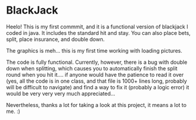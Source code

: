 # BlackJack

Heelo! This is my first commmit, and it is a functional version of blackjack I coded in java. 
It includes the standard hit and stay. You can also place bets, split, place insurance, and double down.

The graphics is meh... this is my first time working with loading pictures. 

The code is fully functional. Currently, however, there is a bug with double down when splitting, which causes you to automatically finish the split round when you hit it....
if anyone would have the patience to read it over (yes, all the code is in one class, and that file is 1000+ lines long, probably will be difficult to navigate) and 
find a way to fix it (probably a logic error) it would be very very very much appreciated... 

Nevertheless, thanks a lot for taking a look at this project, it means a lot to me. :) 
